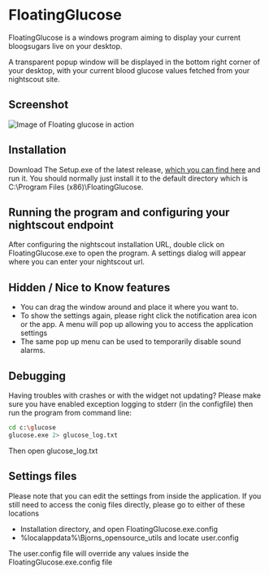 # FloatingGlucose
FloatingGlucose is a windows program aiming to display your current bloogsugars live on your desktop.

A transparent popup window will be displayed in the bottom right corner of your desktop, with your current blood glucose values fetched from your nightscout site.

## Screenshot
![Image of Floating glucose in action](https://s9.postimg.org/ut4dnjnfj/floatingglucose_0_9_7_beta7.png)

## Installation
Download The Setup.exe of the latest release, [which you can find here](https://github.com/dabear/FloatingGlucose/releases/) and run it. You should normally just install it to the default directory which is C:\Program Files (x86)\FloatingGlucose. 





## Running the program and configuring your nightscout endpoint
After configuring the nightscout installation URL, double click on FloatingGlucose.exe to open the program. A settings dialog will appear where you can enter your nightscout url.

## Hidden / Nice to Know features
* You can drag the window around and place it where you want to.
* To show the settings again, please right click the notification area icon or the app. A menu will pop up allowing you to access the application settings
* The same pop up menu can be used to temporarily disable sound alarms.

## Debugging
Having troubles with crashes or with the widget not updating? Please make sure you have enabled exception logging to stderr (in the configfile) then run the program from command line:

```bash
cd c:\glucose
glucose.exe 2> glucose_log.txt
```

Then open glucose_log.txt

## Settings files
Please note that you can edit the settings from inside the application. If you still need to access the conig files directly, please go to either of these locations

* Installation directory, and open FloatingGlucose.exe.config
* %localappdata%\Bjorns_opensource_utils and locate user.config

The user.config file will override any values inside the FloatingGlucose.exe.config file

